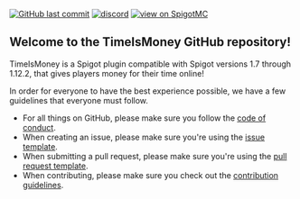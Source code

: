 [![GitHub last commit](https://img.shields.io/github/last-commit/mastercake10/TimeIsMoney.svg)](https://github.com/mastercake10/TimeIsMoney/commits/master)
[![discord](https://discordapp.com/api/guilds/330725294749122561/widget.png)](https://discord.gg/3xgsPh8)
[![view on SpigotMC](https://img.shields.io/badge/view%20on-spigotmc-orange.svg)](https://www.spigotmc.org/resources/time-is-money.12409/)

## Welcome to the TimeIsMoney GitHub repository!
TimeIsMoney is a Spigot plugin compatible with Spigot versions 1.7 through 1.12.2, that gives players money for their time online!

In order for everyone to have the best experience possible, we have a few guidelines that everyone must follow.    
- For all things on GitHub, please make sure you follow the [code of conduct](https://github.com/mastercake10/TimeIsMoney/blob/master/CODE_OF_CONDUCT.md).  
- When creating an issue, please make sure you're using the [issue template](https://github.com/mastercake10/TimeIsMoney/blob/master/ISSUE_TEMPLATE.md).  
- When submitting a pull request, please make sure you're using the [pull request template](https://github.com/mastercake10/TimeIsMoney/blob/master/PULL_REQUEST_TEMPLATE.md).
- When contributing, please make sure you check out the [contribution guidelines](https://github.com/mastercake10/TimeIsMoney/blob/master/CONTRIBUTING.md).  
